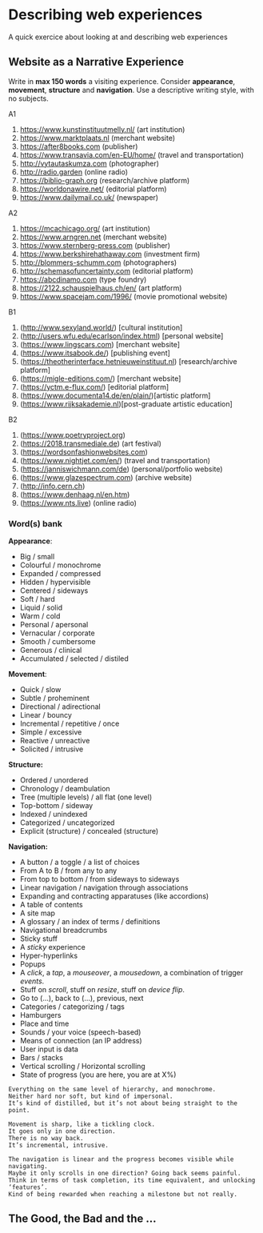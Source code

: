 # Describing web experiences

A quick exercice about looking at and describing web experiences

## Website as a Narrative Experience

Write in **max 150 words** a visiting experience. Consider **appearance**, **movement**, **structure** and **navigation**. Use a descriptive writing style, with no subjects.

A1 

1. https://www.kunstinstituutmelly.nl/ (art institution)
2. https://www.marktplaats.nl (merchant website)
3. https://after8books.com (publisher)
4. https://www.transavia.com/en-EU/home/ (travel and transportation)
5. http://vytautaskumza.com (photographer)
6. http://radio.garden (online radio)
7. https://biblio-graph.org (research/archive platform)
8. https://worldonawire.net/ (editorial platform)
9. https://www.dailymail.co.uk/ (newspaper)

A2

1. https://mcachicago.org/ (art institution)
2. https://www.arngren.net (merchant website)
3. https://www.sternberg-press.com (publisher)
4. https://www.berkshirehathaway.com (investment firm)
5. http://blommers-schumm.com (photographers)
6. http://schemasofuncertainty.com (editorial platform)
7. https://abcdinamo.com (type foundry)
8. https://2122.schauspielhaus.ch/en/ (art platform)
9. https://www.spacejam.com/1996/ (movie promotional website)

B1

1. (http://www.sexyland.world/) [cultural institution]
2. (http://users.wfu.edu/ecarlson/index.html) [personal website]
3. (https://www.lingscars.com) [merchant website]
4. (https://www.itsabook.de/) [publishing event]
5. (https://theotherinterface.hetnieuweinstituut.nl) [research/archive platform]
6. (https://migle-editions.com/) [merchant website]
7. (https://yctm.e-flux.com/) [editorial platform]
8. (https://www.documenta14.de/en/plain/)[artistic platform]
9. (https://www.rijksakademie.nl)[post-graduate artistic education]

B2

1. (https://www.poetryproject.org)
2. (https://2018.transmediale.de) (art festival)
3. (https://wordsonfashionwebsites.com)
4. (https://www.nightjet.com/en/) (travel and transportation)
5. (https://janniswichmann.com/de) (personal/portfolio website)
6. (https://www.glazespectrum.com) (archive website)
7. (http://info.cern.ch)
8. (https://www.denhaag.nl/en.htm)
9. (https://www.nts.live) (online radio)

### Word(s) bank

**Appearance**:

- Big / small
- Colourful / monochrome
- Expanded / compressed
- Hidden / hypervisible
- Centered / sideways
- Soft / hard
- Liquid / solid
- Warm / cold
- Personal / apersonal
- Vernacular / corporate
- Smooth / cumbersome
- Generous / clinical
- Accumulated / selected / distiled

**Movement**:

- Quick / slow
- Subtle / proheminent
- Directional / adirectional
- Linear / bouncy
- Incremental / repetitive / once
- Simple / excessive
- Reactive / unreactive
- Solicited / intrusive

**Structure:**

- Ordered / unordered
- Chronology / deambulation
- Tree (multiple levels) / all flat (one level)
- Top-bottom / sideway
- Indexed / unindexed
- Categorized / uncategorized
- Explicit (structure) / concealed (structure)

**Navigation:**

- A button / a toggle / a list of choices
- From A to B / from any to any
- From top to bottom / from sideways to sideways
- Linear navigation / navigation through associations
- Expanding and contracting apparatuses (like accordions)
- A table of contents
- A site map
- A glossary / an index of terms / definitions
- Navigational breadcrumbs
- Sticky stuff
- A *sticky* experience
- Hyper-hyperlinks
- Popups
- A *click*, a *tap*, a *mouseover*, a *mousedown*, a combination of trigger *events*.
- Stuff on *scroll*, stuff on *resize*, stuff on *device flip*.
- Go to (...), back to (...), previous, next
- Categories / categorizing / tags
- Hamburgers
- Place and time
- Sounds / your voice (speech-based)
- Means of connection (an IP address)
- User input is data
- Bars / stacks
- Vertical scrolling / Horizontal scrolling
- State of progress (you are here, you are at X%)

```
Everything on the same level of hierarchy, and monochrome.
Neither hard nor soft, but kind of impersonal. 
It’s kind of distilled, but it’s not about being straight to the point. 

Movement is sharp, like a tickling clock. 
It goes only in one direction. 
There is no way back. 
It’s incremental, intrusive.

The navigation is linear and the progress becomes visible while navigating.
Maybe it only scrolls in one direction? Going back seems painful.
Think in terms of task completion, its time equivalent, and unlocking ‘features’. 
Kind of being rewarded when reaching a milestone but not really.
```


## The Good, the Bad and the ...





